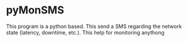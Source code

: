 # pyMonSMS
This program is a python based. This send a SMS regarding the network state (latency, downtime, etc.). This help for monitoring anythong
